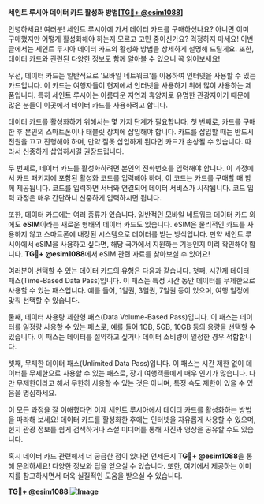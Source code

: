 **세인트 루시아 데이터 카드 활성화 방법[[TG💪+ @esim1088](https://t.me/s/esim1088)]**

안녕하세요! 여러분! 세인트 루시아에 가서 데이터 카드를 구매하셨나요? 아니면 이미 구매했지만 어떻게 활성화해야 하는지 모르고 고민 중이신가요? 걱정하지 마세요! 이번 글에서는 세인트 루시아 데이터 카드의 활성화 방법을 상세하게 설명해 드릴게요. 또한, 데이터 카드와 관련된 다양한 정보도 함께 알아볼 수 있으니 꼭 읽어보세요!

우선, 데이터 카드는 일반적으로 '모바일 네트워크'를 이용하여 인터넷을 사용할 수 있는 카드입니다. 이 카드는 여행자들이 현지에서 인터넷을 사용하기 위해 많이 사용하는 제품입니다. 특히 세인트 루시아는 아름다운 자연과 휴양지로 유명한 관광지이기 때문에 많은 분들이 이곳에서 데이터 카드를 사용하려고 합니다.

데이터 카드를 활성화하기 위해서는 몇 가지 단계가 필요합니다. 첫 번째로, 카드를 구매한 후 본인의 스마트폰이나 태블릿 장치에 삽입해야 합니다. 카드를 삽입할 때는 반드시 전원을 끄고 진행해야 하며, 만약 잘못 삽입하게 된다면 카드가 손상될 수 있습니다. 따라서 신중하게 삽입하시길 권장드립니다.

두 번째로, 데이터 카드를 활성화하려면 본인의 전화번호를 입력해야 합니다. 이 과정에서 카드 패키지에 포함된 활성화 코드를 입력해야 하며, 이 코드는 카드를 구매할 때 함께 제공됩니다. 코드를 입력하면 서버와 연결되어 데이터 서비스가 시작됩니다. 코드 입력 과정은 매우 간단하니 신중하게 입력하시면 됩니다.

또한, 데이터 카드에는 여러 종류가 있습니다. 일반적인 모바일 네트워크 데이터 카드 외에도 **eSIM**이라는 새로운 형태의 데이터 카드도 있습니다. eSIM은 물리적인 카드를 사용하지 않고 스마트폰에 내장된 시스템으로 데이터를 받는 방식입니다. 만약 세인트 루시아에서 eSIM을 사용하고 싶다면, 해당 국가에서 지원하는 기능인지 미리 확인해야 합니다. **TG💪+ @esim1088**에서 eSIM 관련 자료를 찾아보실 수 있어요!

여러분이 선택할 수 있는 데이터 카드의 유형은 다음과 같습니다. 첫째, 시간제 데이터 패스(Time-Based Data Pass)입니다. 이 패스는 특정 시간 동안 데이터를 무제한으로 사용할 수 있는 패스입니다. 예를 들어, 1일권, 3일권, 7일권 등이 있으며, 여행 일정에 맞춰 선택할 수 있습니다. 

둘째, 데이터 사용량 제한형 패스(Data Volume-Based Pass)입니다. 이 패스는 데이터를 일정량 사용할 수 있는 패스로, 예를 들어 1GB, 5GB, 10GB 등의 용량을 선택할 수 있습니다. 이 패스는 데이터를 절약하고 싶거나 데이터 소비량이 일정한 경우 적합합니다.

셋째, 무제한 데이터 패스(Unlimited Data Pass)입니다. 이 패스는 시간 제한 없이 데이터를 무제한으로 사용할 수 있는 패스로, 장기 여행객들에게 매우 인기가 많습니다. 다만 무제한이라고 해서 무한히 사용할 수 있는 것은 아니며, 특정 속도 제한이 있을 수 있음을 명심하세요.

이 모든 과정을 잘 이해했다면 이제 세인트 루시아에서 데이터 카드를 활성화하는 방법을 따라해 보세요! 데이터 카드를 활성화한 후에는 인터넷을 자유롭게 사용할 수 있으며, 현지 관광 정보를 쉽게 검색하거나 소셜 미디어를 통해 사진과 영상을 공유할 수도 있습니다.

혹시 데이터 카드 관련해서 더 궁금한 점이 있다면 언제든지 **TG💪+ @esim1088**을 통해 문의하세요! 다양한 정보와 팁을 얻으실 수 있습니다. 또한, 여기에서 제공하는 이미지를 참고하시면서 더욱 실질적인 도움을 받으실 수 있습니다.

**[TG💪+ @esim1088](https://t.me/s/esim1088) ![Image](https://i.postimg.cc/Y0z9fWf4/image.png)**